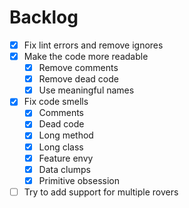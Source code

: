 # Backlog

- [x] Fix lint errors and remove ignores
- [x] Make the code more readable
  - [x] Remove comments
  - [x] Remove dead code
  - [x] Use meaningful names
- [x] Fix code smells
  - [x] Comments
  - [x] Dead code
  - [x] Long method
  - [x] Long class
  - [x] Feature envy
  - [x] Data clumps
  - [x] Primitive obsession
- [ ] Try to add support for multiple rovers
